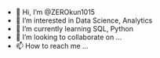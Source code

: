 - 👋 Hi, I’m @ZEROkun1015
- 👀 I’m interested in Data Science, Analytics
- 🌱 I’m currently learning SQL, Python
- 💞️ I’m looking to collaborate on ...
- 📫 How to reach me ...

<!---
ZEROkun1015/ZEROkun1015 is a ✨ special ✨ repository because its `README.md` (this file) appears on your GitHub profile.
You can click the Preview link to take a look at your changes.
--->
